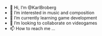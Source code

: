 - 👋 Hi, I’m @KarlBroberg
- 👀 I’m interested in music and composition
- 🌱 I’m currently learning game development
- 💞️ I’m looking to collaborate on videogames
- 📫 How to reach me ...

<!---
KarlBroberg/KarlBroberg is a ✨ special ✨ repository because its `README.md` (this file) appears on your GitHub profile.
You can click the Preview link to take a look at your changes.
--->
